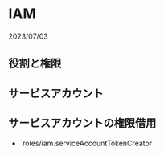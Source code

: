 # IAM
2023/07/03

## 役割と権限


## サービスアカウント


## サービスアカウントの権限借用
- `roles/iam.serviceAccountTokenCreator